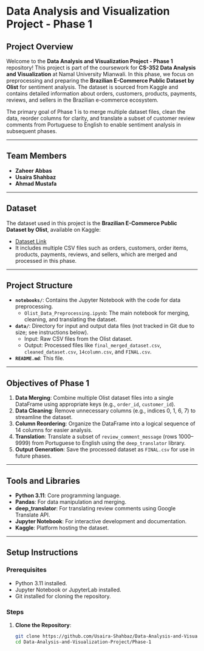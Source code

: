# Data Analysis and Visualization Project - Phase 1

## Project Overview

Welcome to the **Data Analysis and Visualization Project - Phase 1** repository! This project is part of the coursework for **CS-352 Data Analysis and Visualization** at Namal University Mianwali. In this phase, we focus on preprocessing and preparing the **Brazilian E-Commerce Public Dataset by Olist** for sentiment analysis. The dataset is sourced from Kaggle and contains detailed information about orders, customers, products, payments, reviews, and sellers in the Brazilian e-commerce ecosystem.

The primary goal of Phase 1 is to merge multiple dataset files, clean the data, reorder columns for clarity, and translate a subset of customer review comments from Portuguese to English to enable sentiment analysis in subsequent phases.

---
## Team Members

- **Zaheer Abbas**
- **Usaira Shahbaz**
- **Ahmad Mustafa**


---

## Dataset

The dataset used in this project is the **Brazilian E-Commerce Public Dataset by Olist**, available on Kaggle:
- [Dataset Link](https://www.kaggle.com/datasets/olistbr/brazilian-ecommerce)
- It includes multiple CSV files such as orders, customers, order items, products, payments, reviews, and sellers, which are merged and processed in this phase.

---

## Project Structure

- **`notebooks/`**: Contains the Jupyter Notebook with the code for data preprocessing.
  - `Olist_Data_Preprocessing.ipynb`: The main notebook for merging, cleaning, and translating the dataset.
- **`data/`**: Directory for input and output data files (not tracked in Git due to size; see instructions below).
  - Input: Raw CSV files from the Olist dataset.
  - Output: Processed files like `final_merged_dataset.csv`, `cleaned_dataset.csv`, `14column.csv`, and `FINAL.csv`.
- **`README.md`**: This file.

---

## Objectives of Phase 1

1. **Data Merging**: Combine multiple Olist dataset files into a single DataFrame using appropriate keys (e.g., `order_id`, `customer_id`).
2. **Data Cleaning**: Remove unnecessary columns (e.g., indices 0, 1, 6, 7) to streamline the dataset.
3. **Column Reordering**: Organize the DataFrame into a logical sequence of 14 columns for easier analysis.
4. **Translation**: Translate a subset of `review_comment_message` (rows 1000–9999) from Portuguese to English using the `deep_translator` library.
5. **Output Generation**: Save the processed dataset as `FINAL.csv` for use in future phases.

---

## Tools and Libraries

- **Python 3.11**: Core programming language.
- **Pandas**: For data manipulation and merging.
- **deep_translator**: For translating review comments using Google Translate API.
- **Jupyter Notebook**: For interactive development and documentation.
- **Kaggle**: Platform hosting the dataset.

---

## Setup Instructions

### Prerequisites
- Python 3.11 installed.
- Jupyter Notebook or JupyterLab installed.
- Git installed for cloning the repository.

### Steps
1. **Clone the Repository**:
   ```bash
   git clone https://github.com/Usaira-Shahbaz/Data-Analysis-and-Visualization-Project.git
   cd Data-Analysis-and-Visualization-Project/Phase-1
